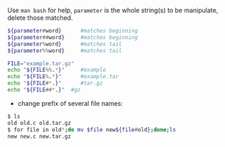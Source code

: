 Use `man bash` for help, `parameter` is the whole string(s) to be manipulate, delete those matched.

```bash
${parameter#word}      #matches beginning
${parameter##word}     #matches beginning
${parameter%word}      #matches tail
${parameter%%word}     #matches tail
```
```bash
FILE="example.tar.gz"
echo "${FILE%%.*}"     #example
echo "${FILE%.*}"      #example.tar
echo "${FILE#*.}"      #tar.gz
echo "${FILE##*.}"  #gz
```

- change prefix of several file names: 

```bash
$ ls
old old.c old.tar.gz
$ for file in old*;do mv $file new${file#old};done;ls
new new.c new.tar.gz
```
